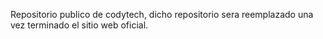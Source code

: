 Repositorio publico de codytech, dicho repositorio sera reemplazado una vez terminado el sitio web oficial.
